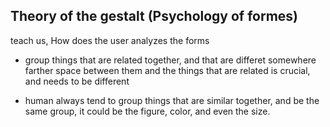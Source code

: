 ## Theory of the gestalt (Psychology of formes)
teach us, How does the user analyzes the forms


- group things that are related together, and that are differet somewhere farther
space between them and the things that are related is crucial, and needs to be different

- human always tend to group things that are similar together, and be the same group, it could be the figure, color, and even the size.


